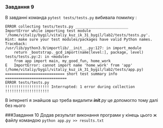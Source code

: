 ### Завдання 9 
В завданні команда ``` pytest tests/tests.py ``` вибивала помилку : 
```  
ERROR collecting tests/tests.py ________________________
ImportError while importing test module '/home/vitaliy/bygil/vitaliy_kuz_ik_31_bygil/lab2/tests/tests.py'.
Hint: make sure your test modules/packages have valid Python names.
Traceback:
/usr/lib/python3.9/importlib/__init__.py:127: in import_module
    return _bootstrap._gcd_import(name[level:], package, level)
tests/tests.py:2: in <module>
    from app import main, my_good_fun, home_work
E   ImportError: cannot import name 'home_work' from 'app' (/home/vitaliy/bygil/vitaliy_kuz_ik_31_bygil/lab2/tests/app.py)
=========================== short test summary info ============================
ERROR tests/tests.py
!!!!!!!!!!!!!!!!!!!! Interrupted: 1 error during collection !!!!!!!!!!!!!!!!!!!!
```
В інтернеті я знайшов що треба видалити *__init__.py* це допомогло тому далі без нього

###Завдання 10
Додав результат виконання програми у кінець цього ж  файлу командою ```python app.py >> results.txt```